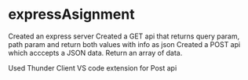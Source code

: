 # expressAsignment

Created an express server
Created a GET api that returns query param, path param and return both values with info as json
Created a POST api which acccepts a JSON data. Return an array of data.

Used Thunder Client VS code extension for Post api
